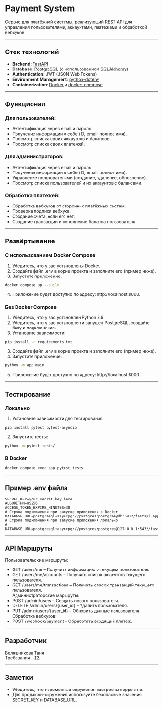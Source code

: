 # Payment System

Сервис для платёжной системы, реализующий REST API для управления пользователями, аккаунтами, платежами и обработкой вебхуков.

---

## Стек технологий

- **Backend**: [FastAPI](https://fastapi.tiangolo.com/)
- **Database**: [PostgreSQL](https://www.postgresql.org/) (с использованием [SQLAlchemy](https://www.sqlalchemy.org/))
- **Authentication**: JWT (JSON Web Tokens)
- **Environment Management**: [python-dotenv](https://pypi.org/project/python-dotenv/)
- **Containerization**: [Docker](https://www.docker.com/) и [docker-compose](https://docs.docker.com/compose/)

---

## Функционал

### Для пользователей:
- Аутентификация через email и пароль.
- Получение информации о себе (ID, email, полное имя).
- Просмотр списка своих аккаунтов и балансов.
- Просмотр списка своих платежей.  

### Для администраторов:
- Аутентификация через email и пароль.
- Получение информации о себе (ID, email, полное имя).
- Управление пользователями (создание, удаление, обновление).
- Просмотр списка пользователей и их аккаунтов с балансами.

### Обработка платежей:  
- Обработка вебхуков от сторонних платёжных систем.
- Проверка подписи вебхука.
- Создание счёта, если его нет.
- Создание транзакции и пополнение баланса пользователя.

---
## Развёртывание
### С использованием Docker Compose
1. Убедитесь, что у вас установлены Docker.
2. Создайте файл .env в корне проекта и заполните его (пример ниже).
3. Запустите приложение:
```bash
docker compose up --build
```
4. Приложение будет доступно по адресу: http://localhost:8000.

### Без Docker Compose
1. Убедитесь, что у вас установлен Python 3.9.
1. Убедитесь, что у вас установлен и запущен PostgreSQL, создайте базу и подключение.
2. Установите зависимости:
```bash
pip install -r requirements.txt
```
3. Создайте файл .env в корне проекта и заполните его (пример ниже).
4. Запустите приложение:
```bash
python -m app.main
```
5. Приложение будет доступно по адресу: http://localhost:8000.

--- 
## Тестирование
### Локально
1. Установите зависимости для тестирования:  
```bash
pip install pytest pytest-asyncio
```

2. Запустите тесты: 
```bash 
python -m pytest tests/
```
### В Docker
```bash
docker compose exec app pytest tests
```

---

## Пример .env файла
```
SECRET_KEY=your_secret_key_here
ALGORITHM=HS256
ACCESS_TOKEN_EXPIRE_MINUTES=30
# Строка подключения при запуске приложения в Docker
DATABASE_URL=postgresql+asyncpg://postgres:postgres@db:5432/fastapi_app
# Строка подключения при запуске приложения локально
# DATABASE_URL=postgresql+asyncpg://postgres:postgres@127.0.0.1:5432/fastapi_app

```
---
## API Маршруты
Пользовательские маршруты:
- GET /users/me – Получить информацию о текущем пользователе.
- GET /users/me/accounts – Получить список аккаунтов текущего пользователя.
- GET /users/me/transactions – Получить список транзакций текущего пользователя.  
Администраторские маршруты:
- POST /admin/users – Создать нового пользователя.
- DELETE /admin/users/{user_id} – Удалить пользователя.
- PUT /admin/users/{user_id} – Обновить данные пользователя.  
Обработка вебхуков:
- POST /webhook/payment – Обработать входящий платёж.
---
## Разработчик
[Беляшникова Таня](https://github.com/belyashnikovatn)   
Требования - [ТЗ](https://docs.google.com/document/d/1-fvs0LaX2oWPjO6w6Bpglz1Ndy_KrNV7NeNgRlks94k/edit?tab=t.0)

---
## Заметки
- Убедитесь, что переменные окружения настроены корректно.
- Для продакшн-окружения используйте безопасные значения SECRET_KEY и DATABASE_URL.